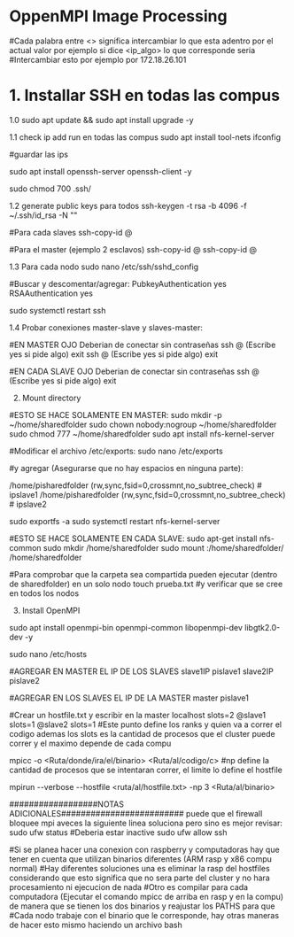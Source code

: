 # OppenMPI Image Processing
#Cada palabra entre <> significa intercambiar lo que esta adentro por el actual valor por ejemplo si dice <ip_algo> lo que corresponde seria
#Intercambiar esto por ejemplo por 172.18.26.101

# 1. Installar SSH en todas las compus

1.0 sudo apt update && sudo apt install upgrade -y 


1.1 check ip add run en todas las compus
sudo apt install tool-nets
ifconfig

#guardar las ips

  sudo apt install openssh-server openssh-client -y
 
sudo chmod 700 .ssh/

1.2 generate public keys para todos
ssh-keygen -t rsa -b 4096 -f ~/.ssh/id_rsa -N ""

#Para cada slaves
ssh-copy-id <usermaster>@<ipmaster>

#Para el master (ejemplo 2 esclavos)
ssh-copy-id <userslave1>@<ipslave1>
ssh-copy-id <userslave2>@<ipslave2>

 
 
1.3 Para cada nodo
sudo nano /etc/ssh/sshd_config

#Buscar y descomentar/agregar:
PubkeyAuthentication yes
RSAAuthentication yes

sudo systemctl restart ssh


1.4
Probar conexiones master-slave y slaves-master:

#EN MASTER OJO Deberian de conectar sin contraseñas 
ssh <userslave1>@<ipslave1>
(Escribe yes si pide algo)
exit
ssh <userslave2>@<ipslave2>
(Escribe yes si pide algo)
exit

#EN CADA SLAVE OJO Deberian de conectar sin contraseñas 
ssh <usermaster>@<ipmaster>
(Escribe yes si pide algo)
exit


2. Mount directory 

#ESTO SE HACE SOLAMENTE EN MASTER:
sudo mkdir -p ~/home/sharedfolder
sudo chown nobody:nogroup ~/home/sharedfolder
sudo chmod 777 ~/home/sharedfolder
sudo apt install nfs-kernel-server

#Modificar el archivo /etc/exports:
sudo nano /etc/exports

#y agregar (Asegurarse que no hay espacios en ninguna parte):

/home/pisharedfolder <ipslave1>(rw,sync,fsid=0,crossmnt,no_subtree_check)  # ipslave1
/home/pisharedfolder <ipslave2>(rw,sync,fsid=0,crossmnt,no_subtree_check) # ipslave2

sudo exportfs -a
sudo systemctl restart nfs-kernel-server

#ESTO SE HACE SOLAMENTE EN CADA SLAVE:
sudo apt-get install nfs-common
sudo mkdir /home/sharedfolder
sudo mount <ipmaster>:/home/sharedfolder/ /home/sharedfolder

#Para comprobar que la carpeta sea compartida pueden ejecutar (dentro de sharedfolder) en un solo nodo
touch prueba.txt
#y verificar que se cree en todos los nodos

3. Install OpenMPI

sudo apt install openmpi-bin openmpi-common libopenmpi-dev libgtk2.0-dev -y

sudo nano /etc/hosts

#AGREGAR EN MASTER EL IP DE LOS SLAVES
slave1IP       pislave1
slave2IP       pislave2

#AGREGAR EN LOS SLAVES EL IP DE LA MASTER
master       pislave1

#Crear un hostfile.txt y escribir en la master
localhost slots=2
<userslave1>@slave1 slots=1
<userslave2>@slave2 slots=1
#Este punto define los ranks y quien va a correr el  codigo ademas los slots es la cantidad de procesos que el cluster puede correr y el maximo depende de cada compu


mpicc -o <Ruta/donde/ira/el/binario>  <Ruta/al/codigo/c>
#np define la cantidad de procesos que se intentaran correr, el limite lo define el hostfile

mpirun --verbose --hostfile <ruta/al/hostfile.txt> -np 3 <Ruta/al/binario>


##################NOTAS ADICIONALES#########################
puede que el firewall bloquee mpi aveces la siguiente linea soluciona pero sino es mejor revisar:
sudo ufw status #Deberia estar inactive
sudo ufw allow ssh


#Si se planea hacer una conexion con raspberry y computadoras hay que tener en cuenta que utilizan binarios diferentes (ARM rasp y x86 compu normal)
#Hay diferentes soluciones una es eliminar la rasp del hostfiles considerando que esto significa que no sera parte del cluster y no hara procesamiento ni ejecucion de nada
#Otro es compilar para cada computadora (Ejecutar el comando mpicc de arriba en rasp y en la compu) de manera que se tienen los dos binarios y reajustar los PATHS para que
#Cada nodo trabaje con el binario que le corresponde, hay otras maneras de hacer esto mismo haciendo un archivo bash



